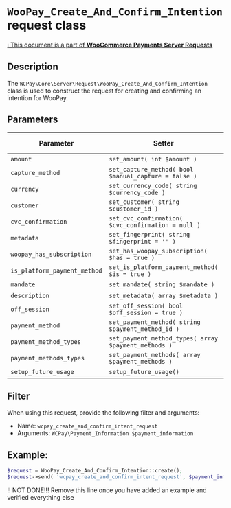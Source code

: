 # `WooPay_Create_And_Confirm_Intention` request class

[ℹ️ This document is a part of __WooCommerce Payments Server Requests__](../requests.md)

## Description

The `WCPay\Core\Server\Request\WooPay_Create_And_Confirm_Intention` class is used to construct the request for creating and confirming an intention for WooPay.

## Parameters


| Parameter                    | Setter                                               | Immutable | Required | Default value |
|------------------------------|------------------------------------------------------|:---------:|:--------:|:-------------:|
| `amount`                     | `set_amount( int $amount )`                          |    Yes    |   Yes    |       -       |
| `capture_method`             | `set_capture_method( bool $manual_capture = false )` |     -     |    -     | `'automatic'` |
| `currency`                   | `set_currency_code( string $currency_code )`         |    Yes    |   Yes    |       -       |
| `customer`                   | `set_customer( string $customer_id )`                |     -     |   Yes    |       -       |
| `cvc_confirmation`           | `set_cvc_confirmation( $cvc_confirmation = null )`   |     -     |    -     |       -       |
| `metadata`                   | `set_fingerprint( string $fingerprint = '' )`        |     -     |   Yes    |       -       |
| `woopay_has_subscription`    | `set_has_woopay_subscription( $has = true )`         |     -     |    -     |       -       |
| `is_platform_payment_method` | `set_is_platform_payment_method( $is = true )`       |     -     |    -     |       -       |
| `mandate`                    | `set_mandate( string $mandate )`                     |     -     |    -     |       -       |
| `description`                | `set_metadata( array $metadata )`                    |     -     |    -     |       -       |
| `off_session`                | `set_off_session( bool $off_session = true )`        |     -     |    -     |       -       |
| `payment_method`             | `set_payment_method( string $payment_method_id )`    |    Yes    |   Yes    |       -       |
| `payment_method_types`       | `set_payment_method_types( array $payment_methods )` |     -     |    -     |       -       |
| `payment_methods_types`      | `set_payment_methods( array $payment_methods )`      |     -     |    -     |       -       |
| `setup_future_usage`         | `setup_future_usage()`                               |     -     |    -     |       -       |


## Filter

When using this request, provide the following filter and arguments:

- Name: `wcpay_create_and_confirm_intent_request`
- Arguments: `WCPay\Payment_Information $payment_information`

## Example:

```php
$request = WooPay_Create_And_Confirm_Intention::create();
$request->send( 'wcpay_create_and_confirm_intent_request', $payment_information );
```

!! NOT DONE!!! Remove this line once you have added an example and verified everything else
